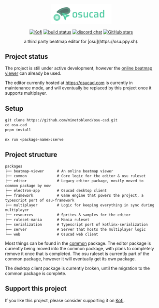 <p align="center">
  <a href="https://osucad.com">
    <img width="200" src="./packages/resources/resources-raw/textures/logo-text.png">
  </a>
</p>

<p align="center">
  <a href="https://ko-fi.com/maarvin"><img src="https://img.shields.io/badge/Kofi-F16061.svg?logo=ko-fi&logoColor=white" alt="Kofi"></a>
  <a href="https://github.com/minetoblend/osu-cad/actions/workflows/ci.yml"><img src="https://github.com/minetoblend/osu-cad/actions/workflows/ci.yml/badge.svg?branch=master" alt="build status"></a>
  <a href="https://discord.gg/JYFTaYDSC6"><img src="https://img.shields.io/badge/chat-discord-blue?style=flat&logo=discord" alt="discord chat"></a>
  <a href="https://github.com/minetoblend/osu-cad" target="__blank"><img alt="GitHub stars" src="https://img.shields.io/github/stars/minetoblend/osu-cad?style=social"></a>
</p>

<p align="center">
a third party beatmap editor for [osu](https://osu.ppy.sh).
</p>

## Project status

The project is still under active development, however the [online beatmap viewer](https://viewer.osucad.com) can already be used.

The editor currently hosted at https://osucad.com is currently in maintenance mode, and will eventually be
replaced by this project once it supports multiplayer.

## Setup

```
git clone https://github.com/minetoblend/osu-cad.git
cd osu-cad
pnpm install

nx run <package-name>:serve
```

## Project structure

```tree
packages           
├── beatmap-viewer      # An online beatmap viewer
├── common              # Core logic for the editor & osu ruleset
├── editor              # Legacy editor package, mostly moved to common package by now
├── electron-app        # Osucad desktop client
├── framework           # Game engine that powers the project, a typescript port of osu-framework
├── multiplayer         # Logic for keeping everything in sync during multiplayer
├── resources           # Sprites & samples for the editor
├── ruleset-mania       # Mania ruleset
├── serialization       # Typescript port of kotlinx-serialization
├── server              # Server that hosts the multiplayer logic
└── web                 # Osucad web client
```

Most things can be found in the [common](./packages/common) package.
The editor package is currently being moved into the common package, with plans to completely remove it once that is completed.
The osu ruleset is currently part of the common package, however it will eventually get its own package.

The desktop client package is currently broken, until the migration to the common package is complete.

## Support this project

If you like this project, please consider supporting it on [Kofi](https://ko-fi.com/maarvin).
